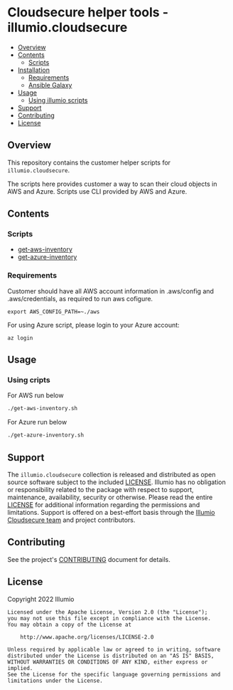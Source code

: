 # Cloudsecure helper tools - illumio.cloudsecure  


- [Overview](#overview)
- [Contents](#contents)
    - [Scripts](#modules)
- [Installation](#installation)
    - [Requirements](#requirements)
    - [Ansible Galaxy](#ansible-galaxy)
- [Usage](#usage)
    - [Using illumio scripts](#using-illumio-scripts)
- [Support](#support)
- [Contributing](#contributing)
- [License](#license)

## Overview  

This repository contains the customer helper scripts for `illumio.cloudsecure`.  

The scripts here provides customer a way to scan their cloud objects in AWS and Azure. Scripts use CLI provided by AWS and Azure.
## Contents  

### Scripts  

- [get-aws-inventory](get-aws-inventory.sh)
- [get-azure-inventory](get-azure-inventory.ps)

### Requirements  

Customer should have all AWS account information in .aws/config and .aws/credentials, as required to run aws cofigure.

```
export AWS_CONFIG_PATH=~./aws
```

For using Azure script, please login to your Azure account:

```
az login
```

## Usage  

### Using cripts 
For AWS run below
```sh
./get-aws-inventory.sh
```
For Azure run below
```sh
./get-azure-inventory.sh
```

## Support  

The `illumio.cloudsecure` collection is released and distributed as open source software subject to the included [LICENSE](LICENSE). Illumio has no obligation or responsibility related to the package with respect to support, maintenance, availability, security or otherwise. Please read the entire [LICENSE](LICENSE) for additional information regarding the permissions and limitations. Support is offered on a best-effort basis through the [Illumio Cloudsecure team](mailto:cloudsecure@illumio.com) and project contributors.  

## Contributing  

See the project's [CONTRIBUTING](.github/CONTRIBUTING.md) document for details.  

## License  

Copyright 2022 Illumio  

    Licensed under the Apache License, Version 2.0 (the "License");
    you may not use this file except in compliance with the License.
    You may obtain a copy of the License at

        http://www.apache.org/licenses/LICENSE-2.0

    Unless required by applicable law or agreed to in writing, software
    distributed under the License is distributed on an "AS IS" BASIS,
    WITHOUT WARRANTIES OR CONDITIONS OF ANY KIND, either express or implied.
    See the License for the specific language governing permissions and
    limitations under the License.
